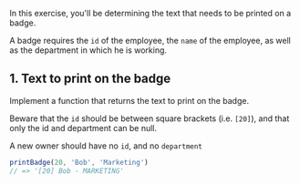 In this exercise, you'll be determining the text that needs to be printed on a badge.

A badge requires the `id` of the employee, the `name` of the employee, as well as the department in which he is working.

## 1. Text to print on the badge

Implement a function that returns the text to print on the badge.

Beware that the `id` should be between square brackets (i.e. `[20]`), and that only the id and department can be null.

A new owner should have no `id`, and no `department`

```javascript
printBadge(20, 'Bob', 'Marketing')
// => '[20] Bob - MARKETING'
```
